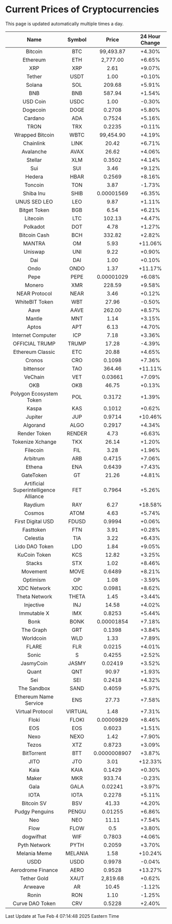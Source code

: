 # Current Prices of Cryptocurrencies
This page is updated automatically multiple times a day.

| Name | Symbol | Price | 24 Hour Change |
| :---: |:---:| :---: | :---: |
| Bitcoin | BTC | 99,493.87 | +4.30% |
| Ethereum | ETH | 2,777.00 | +6.65% |
| XRP | XRP | 2.61 | +9.07% |
| Tether | USDT | 1.00 | +0.10% |
| Solana | SOL | 209.68 | +5.91% |
| BNB | BNB | 587.94 | +1.54% |
| USD Coin | USDC | 1.00 | -0.30% |
| Dogecoin | DOGE | 0.2708 | +5.80% |
| Cardano | ADA | 0.7524 | +5.16% |
| TRON | TRX | 0.2235 | +0.11% |
| Wrapped Bitcoin | WBTC | 99,454.90 | +4.19% |
| Chainlink | LINK | 20.42 | +6.71% |
| Avalanche | AVAX | 26.62 | +4.06% |
| Stellar | XLM | 0.3502 | +4.14% |
| Sui | SUI | 3.46 | +9.12% |
| Hedera | HBAR | 0.2569 | +8.16% |
| Toncoin | TON | 3.87 | -1.73% |
| Shiba Inu | SHIB | 0.00001569 | +6.35% |
| UNUS SED LEO | LEO | 9.87 | +1.11% |
| Bitget Token | BGB | 6.54 | +6.21% |
| Litecoin | LTC | 102.13 | +4.47% |
| Polkadot | DOT | 4.78 | +1.27% |
| Bitcoin Cash | BCH | 332.82 | +2.82% |
| MANTRA | OM | 5.93 | +11.06% |
| Uniswap | UNI | 9.22 | +0.90% |
| Dai | DAI | 1.00 | +0.10% |
| Ondo | ONDO | 1.37 | +11.17% |
| Pepe | PEPE | 0.00001029 | +6.08% |
| Monero | XMR | 228.59 | +9.58% |
| NEAR Protocol | NEAR | 3.46 | +0.12% |
| WhiteBIT Token | WBT | 27.96 | -0.50% |
| Aave | AAVE | 262.00 | +8.57% |
| Mantle | MNT | 1.14 | +3.15% |
| Aptos | APT | 6.13 | +4.70% |
| Internet Computer | ICP | 7.18 | +3.36% |
| OFFICIAL TRUMP | TRUMP | 17.28 | -4.39% |
| Ethereum Classic | ETC | 20.88 | +4.65% |
| Cronos | CRO | 0.1098 | +7.36% |
| bittensor | TAO | 364.46 | +11.11% |
| VeChain | VET | 0.03661 | +7.09% |
| OKB | OKB | 46.75 | +0.13% |
| Polygon Ecosystem Token | POL | 0.3172 | +1.39% |
| Kaspa | KAS | 0.1012 | +0.62% |
| Jupiter | JUP | 0.9714 | +10.46% |
| Algorand | ALGO | 0.2917 | +4.34% |
| Render Token | RENDER | 4.73 | +6.63% |
| Tokenize Xchange | TKX | 26.14 | +1.20% |
| Filecoin | FIL | 3.28 | +1.96% |
| Arbitrum | ARB | 0.4715 | +7.06% |
| Ethena | ENA | 0.6439 | +7.43% |
| GateToken | GT | 21.26 | +4.81% |
| Artificial Superintelligence Alliance | FET | 0.7964 | +5.26% |
| Raydium | RAY | 6.27 | +18.58% |
| Cosmos | ATOM | 4.63 | +5.74% |
| First Digital USD | FDUSD | 0.9994 | +0.06% |
| Fasttoken | FTN | 3.91 | +0.28% |
| Celestia | TIA | 3.22 | +6.43% |
| Lido DAO Token | LDO | 1.84 | +9.05% |
| KuCoin Token | KCS | 12.82 | +3.25% |
| Stacks | STX | 1.02 | +8.46% |
| Movement | MOVE | 0.6489 | +8.21% |
| Optimism | OP | 1.08 | -3.59% |
| XDC Network | XDC | 0.0981 | +8.62% |
| Theta Network | THETA | 1.45 | +3.44% |
| Injective | INJ | 14.58 | +4.02% |
| Immutable X | IMX | 0.8253 | +5.44% |
| Bonk | BONK | 0.00001854 | +7.18% |
| The Graph | GRT | 0.1398 | +3.84% |
| Worldcoin | WLD | 1.33 | +7.89% |
| FLARE | FLR | 0.0215 | +4.01% |
| Sonic | S | 0.4255 | +2.52% |
| JasmyCoin | JASMY | 0.02419 | +3.52% |
| Quant | QNT | 90.97 | +1.93% |
| Sei | SEI | 0.2418 | +4.32% |
| The Sandbox | SAND | 0.4059 | +5.97% |
| Ethereum Name Service | ENS | 27.73 | +7.58% |
| Virtual Protocol | VIRTUAL | 1.48 | +7.31% |
| Floki | FLOKI | 0.00009829 | +8.46% |
| EOS | EOS | 0.6023 | +1.51% |
| Nexo | NEXO | 1.42 | +7.90% |
| Tezos | XTZ | 0.8723 | +3.09% |
| BitTorrent | BTT | 0.0000008907 | +3.87% |
| JITO | JTO | 3.01 | +12.33% |
| Kaia | KAIA | 0.1429 | +0.30% |
| Maker | MKR | 933.74 | -0.23% |
| Gala | GALA | 0.02241 | +3.97% |
| IOTA | IOTA | 0.2278 | +5.11% |
| Bitcoin SV | BSV | 41.33 | +4.20% |
| Pudgy Penguins | PENGU | 0.01255 | +6.86% |
| Neo | NEO | 11.11 | +7.54% |
| Flow | FLOW | 0.5 | +3.80% |
| dogwifhat | WIF | 0.7803 | +4.06% |
| Pyth Network | PYTH | 0.2059 | +3.70% |
| Melania Meme | MELANIA | 1.58 | +10.24% |
| USDD | USDD | 0.9978 | -0.04% |
| Aerodrome Finance | AERO | 0.9528 | +13.27% |
| Tether Gold | XAUT | 2,819.68 | +0.62% |
| Arweave | AR | 10.45 | -1.12% |
| Ronin | RON | 1.10 | -1.25% |
| Curve DAO Token | CRV | 0.5228 | +2.40% |

Last Update at Tue Feb  4 07:14:48 2025 Eastern Time